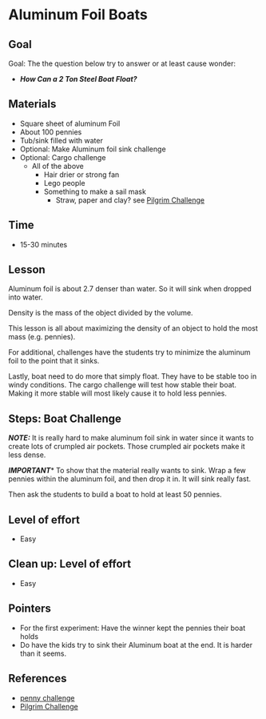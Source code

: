 # Aluminum Foil Boats



## Goal
Goal: The the question below try to answer or at least cause wonder:
* ***How Can a 2 Ton Steel Boat Float?***


## Materials
* Square sheet of aluminum Foil
* About 100 pennies
* Tub/sink filled with water
* Optional: Make Aluminum foil sink challenge
* Optional: Cargo challenge
  * All of the above
	* Hair drier or strong fan
	* Lego people
	* Something to make a sail mask
	   * Straw, paper and clay? see [Pilgrim Challenge](https://jdaniel4smom.com/2017/11/build-pilgrims-boat-stem-challenge.html)


## Time
* 15-30 minutes

## Lesson


Aluminum foil is about 2.7 denser than water.  So it will sink when dropped into water.  

Density is the mass of the object divided by the volume.  

This lesson is all about maximizing the density of an object to hold the most mass (e.g. pennies).  

For additional, challenges have the students try to minimize the aluminum foil to the point that it sinks.  

Lastly, boat need to do more that simply float.  They have to be stable too in windy conditions.  The cargo challenge will test how stable their boat.  Making it more stable will most likely cause it to hold less pennies.


## Steps: Boat Challenge

***NOTE:*** It is really hard to make aluminum foil sink in water since it wants to create lots of crumpled air pockets.  Those crumpled air pockets make it less dense.

***IMPORTANT****
To show that the material really wants to sink.  Wrap a few pennies within the aluminum foil, and then drop it in.  It will sink really fast.  

Then ask the students to build a boat to hold at least 50 pennies.



## Level of effort
* Easy

## Clean up: Level of effort
* Easy

## Pointers
* For the first experiment: Have the winner kept the pennies their boat holds
* Do have the kids try to sink their Aluminum boat at the end.  It is harder than it seems.

## References
* [penny challenge](https://jdaniel4smom.com/2017/03/tin-foil-boat-ideas-stem-penny-challenge.html)
* [Pilgrim Challenge](https://jdaniel4smom.com/2017/11/build-pilgrims-boat-stem-challenge.html)
